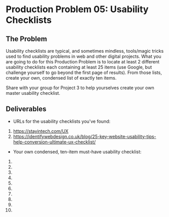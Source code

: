 # Production Problem 05: Usability Checklists

## The Problem

Usability checklists are typical, and sometimes mindless, tools/magic tricks used to find usability
problems in web and other digital projects. What you are going to do for this Production Problem is
to locate at least 2 different usability checklists each containing at least 25 items (use Google,
but challenge yourself to go beyond the first page of results). From those lists, create your own,
condensed list of exactly ten items.

Share with your group for Project 3 to help yourselves create
your own master usability checklist.

## Deliverables

* URLs for the usability checklists you've found:

1. https://stayintech.com/UX
2. https://identifywebdesign.co.uk/blog/25-key-website-usability-tips-help-conversion-ultimate-ux-checklist/

* Your own condensed, ten-item must-have usability checklist:

1.
2.
3.
4.
5.
6.
7.
8.
9.
10.
